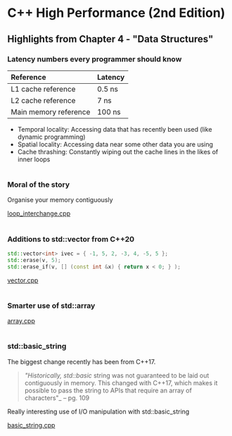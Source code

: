 # C++ High Performance (2nd Edition)

## Highlights from Chapter 4 - "Data Structures"

### Latency numbers every programmer should know

| Reference             | Latency  |
| :--- | --- |
| L1 cache reference    |   0.5 ns |
| L2 cache reference    |   7   ns |
| Main memory reference | 100   ns |

* Temporal locality: Accessing data that has recently been used (like dynamic programming)
* Spatial locality: Accessing data near some other data you are using
* Cache thrashing: Constantly wiping out the cache lines in the likes of inner loops
#
### Moral of the story
Organise your memory contiguously

[loop_interchange.cpp](loop_interchange.cpp)
#
### Additions to std::vector from C++20
```cpp
std::vector<int> ivec = { -1, 5, 2, -3, 4, -5, 5 };
std::erase(v, 5);
std::erase_if(v, [] (const int &x) { return x < 0; } );
```
[vector.cpp](vector.cpp)
#
### Smarter use of std::array
[array.cpp](array.cpp)
#
### std::basic_string
The biggest change recently has been from C++17.

> _"Historically, std::basic_ string was not guaranteed to be laid out contiguously in memory. This changed with C++17, which makes it possible to pass the string to APIs that require an array of characters"_ – pg. 109

Really interesting use of I/O manipulation with std::basic_string

[basic_string.cpp](basic_string.cpp)
